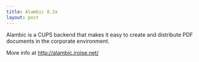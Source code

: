 ```yaml
---
title: Alambic 0.2a
layout: post
---
```


Alambic is a CUPS backend that makes it easy to create and distribute PDF documents in the corporate environment.

More info at http://alambic.iroise.net/
